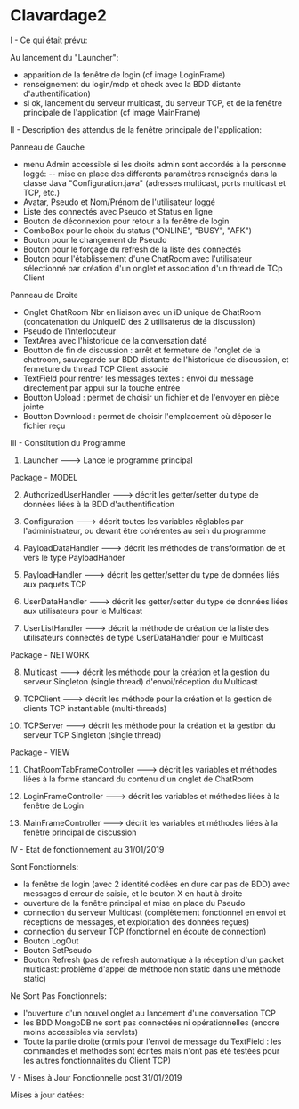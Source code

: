 # Clavardage2

I - Ce qui était prévu:

Au lancement du "Launcher":
- apparition de la fenêtre de login (cf image LoginFrame)
- renseignement du login/mdp et check avec la BDD distante d'authentification)
- si ok, lancement du serveur multicast, du serveur TCP, et de la fenêtre principale de l'application (cf image MainFrame)


II - Description des attendus de la fenêtre principale de l'application:

Panneau de Gauche
- menu Admin accessible si les droits admin sont accordés à la personne loggé:
  -- mise en place des différents paramètres renseignés dans la classe Java "Configuration.java" (adresses multicast, ports multicast et TCP, etc.)
- Avatar, Pseudo et Nom/Prénom de l'utilisateur loggé
- Liste des connectés avec Pseudo et Status en ligne
- Bouton de déconnexion pour retour à la fenêtre de login
- ComboBox pour le choix du status ("ONLINE", "BUSY", "AFK")
- Bouton pour le changement de Pseudo
- Bouton pour le forçage du refresh de la liste des connectés
- Bouton pour l'établissement d'une ChatRoom avec l'utilisateur sélectionné par création d'un onglet et association d'un thread de TCp Client

Panneau de Droite
- Onglet ChatRoom Nbr en liaison avec un iD unique de ChatRoom (concatenation du UniqueID des 2 utilisaterus de la discussion)
- Pseudo de l'interlocuteur
- TextArea avec l'historique de la conversation daté
- Boutton de fin de discussion : arrêt et fermeture de l'onglet de la chatroom, sauvegarde sur BDD distante de l'historique de discussion, et fermeture du thread TCP Client associé
- TextField pour rentrer les messages textes : envoi du message directement par appui sur la touche entrée
- Boutton Upload : permet de choisir un fichier et de l'envoyer en pièce jointe
- Boutton Download : permet de choisir l'emplacement où déposer le fichier reçu


III - Constitution du Programme

1) Launcher ---> Lance le programme principal

Package - MODEL

2) AuthorizedUserHandler ---> décrit les getter/setter du type de données liées à la BDD d'authentification

3) Configuration ---> décrit toutes les variables rêglables par l'administrateur, ou devant être cohérentes au sein du programme

4) PayloadDataHandler ---> décrit les méthodes de transformation de et vers le type PayloadHander

5) PayloadHandler ---> décrit les getter/setter du type de données liés aux paquets TCP

6) UserDataHandler ---> décrit les getter/setter du type de données liées aux utilisateurs pour le Multicast

7) UserListHandler ---> décrit la méthode de création de la liste des utilisateurs connectés de type UserDataHandler pour le Multicast

Package - NETWORK

8) Multicast ---> décrit les méthode pour la création et la gestion du serveur Singleton (single thread) d'envoi/réception du Multicast

9) TCPClient ---> décrit les méthode pour la création et la gestion de clients TCP instantiable (multi-threads)

10) TCPServer ---> décrit les méthode pour la création et la gestion du serveur TCP Singleton (single thread)

Package - VIEW

11) ChatRoomTabFrameController ---> décrit les variables et méthodes liées à la forme standard du contenu d'un onglet de ChatRoom

12) LoginFrameController ---> décrit les variables et méthodes liées à la fenêtre de Login

13) MainFrameController ---> décrit les variables et méthodes liées à la fenêtre principal de discussion


IV - Etat de fonctionnement au 31/01/2019

Sont Fonctionnels:
- la fenêtre de login (avec 2 identité codées en dure car pas de BDD) avec messages d'erreur de saisie, et le bouton X en haut à droite
- ouverture de la fenêtre principal et mise en place du Pseudo
- connection du serveur Multicast (complètement fonctionnel en envoi et réceptions de messages, et exploitation des données reçues)
- connection du serveur TCP (fonctionnel en écoute de connection)
- Bouton LogOut
- Bouton SetPseudo
- Bouton Refresh (pas de refresh automatique à la réception d'un packet multicast: problème d'appel de méthode non static dans une méthode static)

Ne Sont Pas Fonctionnels:
- l'ouverture d'un nouvel onglet au lancement d'une conversation TCP
- les BDD MongoDB ne sont pas connectées ni opérationnelles (encore moins accessibles via servlets)
- Toute la partie droite (ormis pour l'envoi de message du TextField : les commandes et methodes sont écrites mais n'ont pas été testées pour les autres fonctionnalités du Client TCP)


V - Mises à Jour Fonctionnelle post 31/01/2019

Mises à jour datées:
